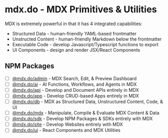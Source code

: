 # mdx.do - MDX Primitives & Utilities

MDX is extremely powerful in that it has 4 integrated capabilities:
- Structured Data - human-friendly YAML-based frontmatter
- Unstructed Content - human-friendly Markdown below the frontmatter
- Executable Code - develop Javascript/Typescript functions to export
- UI Components - design and render JSX/React Components

## NPM Packages
- [ ] [@mdx.do/admin](/admin) - MDX Search, Edit, & Preview Dashboard
- [ ] [@mdx.do/ai](/ai) - AI Functions, Workflows, and Agents in MDX
- [ ] [@mdx.do/api](/api) - Develop and Document APIs entirely in MDX
- [ ] [@mdx.do/app](/app) - Develop CRUD-based Apps entirely in MDX 
- [ ] [@mdx.do/db](/db) - MDX as Structured Data, Unstructured Content, Code, & UI
- [ ] [@mdx.do/mdx](/mdx) - Manipulate, Compile & Evaluate MDX Content & Data
- [ ] [@mdx.do/sdk](/sdk) - Develop NPM Packages & SDKs entirely with MDX
- [ ] [@mdx.do/site](/site) - Develop Websites entirely with MDX
- [ ] [@mdx.do/ui](/ui) - React Components and MDX Utilities
